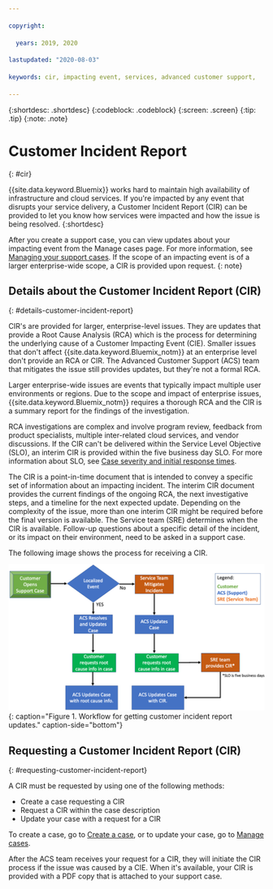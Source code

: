 ```yaml
---

copyright:

  years: 2019, 2020

lastupdated: "2020-08-03"

keywords: cir, impacting event, services, advanced customer support, 

---
```



{:shortdesc: .shortdesc}
{:codeblock: .codeblock}
{:screen: .screen}
{:tip: .tip}
{:note: .note}

# Customer Incident Report
{: #cir}

{{site.data.keyword.Bluemix}} works hard to maintain high availability of infrastructure and cloud services. If you're impacted by any event that disrupts your service delivery, a Customer Incident Report (CIR) can be provided to let you know how services were impacted and how the issue is being resolved. 
{:shortdesc}

After you create a support case, you can view updates about your impacting event from the Manage cases page. For more information, see [Managing your support cases](/docs/get-support?topic=get-support-check-case-status). If the scope of an impacting event is of a larger enterprise-wide scope, a CIR is provided upon request. 
{: note}


## Details about the Customer Incident Report (CIR)
{: #details-customer-incident-report}

CIR's are provided for larger, enterprise-level issues. They are updates that provide a Root Cause Analysis (RCA) which is the process for determining the underlying cause of a Customer Impacting Event (CIE). Smaller issues that don't affect {{site.data.keyword.Bluemix_notm}} at an enterprise level don't provide an RCA or CIR. The Advanced Customer Support (ACS) team that mitigates the issue still provides updates, but they're not a formal RCA. 

Larger enterprise-wide issues are events that typically impact multiple user environments or regions. Due to the scope and impact of enterprise issues, {{site.data.keyword.Bluemix_notm}} requires a thorough RCA and the CIR is a summary report for the findings of the investigation. 

RCA investigations are complex and involve program review, feedback from product specialists, multiple inter-related cloud services, and vendor discussions. If the CIR can't be delivered within the Service Level Objective (SLO), an interim CIR is provided within the five business day SLO. For more information about SLO, see [Case severity and initial response times](/docs/get-support?topic=get-support-escalation#support-case-severity). 

The CIR is a point-in-time document that is intended to convey a specific set of information about an impacting incident. The interim CIR document provides the current findings of the ongoing RCA, the next investigative steps, and a timeline for the next expected update. Depending on the complexity of the issue, more than one interim CIR might be required before the final version is available. The Service team (SRE) determines when the CIR is available. Follow-up questions about a specific detail of the incident, or its impact on their environment, need to be asked in a support case.  

The following image shows the process for receiving a CIR. 

![Flowchart for receiving customer incident report updates.](images/CIRimage.png "Customer incident report flowchart"){: caption="Figure 1. Workflow for getting customer incident report updates." caption-side="bottom"}


## Requesting a Customer Incident Report (CIR)
{: #requesting-customer-incident-report}

A CIR must be requested by using one of the following methods: 

* Create a case requesting a CIR
* Request a CIR within the case description
* Update your case with a request for a CIR

To create a case, go to [Create a case](https://{DomainName}/unifiedsupport/cases/add), or to update your case, go to [Manage cases](https://{DomainName}/unifiedsupport/cases).

After the ACS team receives your request for a CIR, they will initiate the CIR process if the issue was caused by a CIE. When it's available, your CIR is provided with a PDF copy that is attached to your support case.


